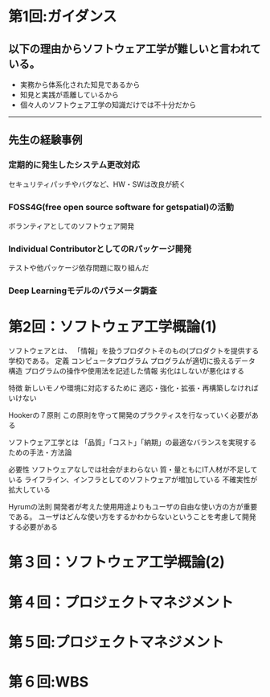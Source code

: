 # 第1回:ガイダンス
## 以下の理由からソフトウェア工学が難しいと言われている。
- 実務から体系化された知見であるから
- 知見と実践が乖離しているから
- 個々人のソフトウェア工学の知識だけでは不十分だから
---
## 先生の経験事例
### 定期的に発生したシステム更改対応
セキュリティパッチやバグなど、HW・SWは改良が続く

### FOSS4G(free open source software for getspatial)の活動
ボランティアとしてのソフトウェア開発

### Individual ContributorとしてのRパッケージ開発
テストや他パッケージ依存問題に取り組んだ

### Deep Learningモデルのパラメータ調査

# 第2回：ソフトウェア工学概論(1)
ソフトウェアとは、
「情報」を扱うプロダクトそのもの(プロダクトを提供する学校)である。
定義
コンピュータプログラム
プログラムが適切に扱えるデータ構造
プログラムの操作や使用法を記述した情報
劣化はしないが悪化はする

特徴
新しいモノや環境に対応するために
適応・強化・拡張・再構築しなければいけない

Hookerの７原則
この原則を守って開発のプラクティスを行なっていく必要がある

ソフトウェア工学とは
「品質」「コスト」「納期」の最適なバランスを実現するための手法・方法論

必要性
ソフトウェアなしでは社会がまわらない
質・量ともにIT人材が不足している
ライフライン、インフラとしてのソフトウェアが増加している
不確実性が拡大している

Hyrumの法則
開発者が考えた使用用途よりもユーザの自由な使い方の方が重要である。
ユーザはどんな使い方をするかわからないということを考慮して開発する必要がある


# 第３回：ソフトウェア工学概論(2)

# 第４回：プロジェクトマネジメント

# 第５回:プロジェクトマネジメント

# 第６回:WBS